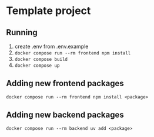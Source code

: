 # Template project

## Running

1. create .env from .env.example 
2. `docker compose run --rm frontend npm install`
3. `docker compose build`
4. `docker compose up`

## Adding new frontend packages

`docker compose run --rm frontend npm install <package>`

## Adding new backend packages

`docker compose run --rm backend uv add <package>`